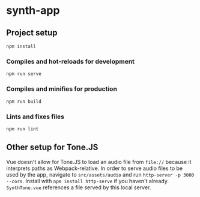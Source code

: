 # synth-app

## Project setup
```
npm install
```

### Compiles and hot-reloads for development
```
npm run serve
```

### Compiles and minifies for production
```
npm run build
```

### Lints and fixes files
```
npm run lint
```

## Other setup for Tone.JS

Vue doesn't allow for Tone.JS to load an audio file from `file://` because it interprets paths as Webpack-relative. In order to serve audio files to be used by the app, navigate to `src/assets/audio` and run `http-server -p 3000 --cors`. Install with `npm install http-serve` if you haven't already. `SynthTone.vue` references a file served by this local server.